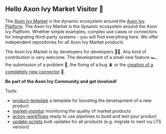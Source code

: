 ## Hello Axon Ivy Market Visitor 👋

The [Axon Ivy Market](https://market.axonivy.com) is the dynamic ecosystem around the [Axon Ivy Platform](https://dev.axonivy.com).
The Axon Ivy Market is the dynamic ecosystem around the Axon Ivy Platform. Whether simple examples, complex use cases or connectors 
for integrating  third-party systems - you will find everything here. We offer independent repositories for all Axon Ivy Market products

The Axon Ivy Market is by developers for developers 👩‍💻. Any kind of contribution is very welcome. The development of a small 
new feature 🏎️, the submission of a problem 📝, the fixing of a bug 🪲 or 
the [creation of a completely new connector](https://github.com/axonivy-market/market/wiki) 🚀.

**Be part of the Axon Ivy Community and get involved!**

Tools:
- [product-template](https://github.com/axonivy-market/market-product) a template for boosting the development of a new product
- [market-monitor](https://axonivy-market.github.io/market-monitor/) monitoring the quality of market products 
- [action-workflows](https://github.com/axonivy-market/github-workflows) ready to use pipelines to build and test your product
- [update-scripts](https://github.com/axonivy-market/market-up2date-keeper) bulk updates for all products (e.g. migrate to next ivy LTS version)
